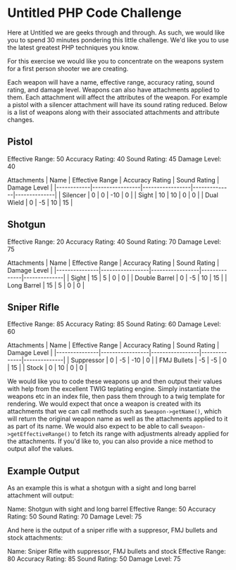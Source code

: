 # Untitled PHP Code Challenge

Here at Untitled we are geeks through and through. As such, we would like you to spend 30 minutes pondering this little challenge. We'd like you to use the latest greatest PHP techniques you know.

For this exercise we would like you to concentrate on the weapons system for a first person shooter we are creating.

Each weapon will have a name, effective range, accuracy rating, sound rating, and damage level. Weapons can also have attachments applied to them. Each attachment will affect the attributes of the weapon. For example a pistol with a silencer attachment will have its sound rating reduced. Below is a list of weapons along with their associated attachments and attribute changes.

## Pistol

Effective Range: 50
Accuracy Rating: 40
Sound Rating: 45
Damage Level: 40

Attachments
| Name       | Effective Range | Accuracy Rating | Sound Rating | Damage Level |
|------------|-----------------|-----------------|--------------|--------------|
| Silencer   | 0               | 0               | -10          | 0            |
| Sight      | 10              | 10              | 0            | 0            |
| Dual Wield | 0               | -5              | 10           | 15           |


## Shotgun

Effective Range: 20
Accuracy Rating: 40
Sound Rating: 70
Damage Level: 75

Attachments
| Name          | Effective Range | Accuracy Rating | Sound Rating | Damage Level |
|---------------|-----------------|-----------------|--------------|--------------|
| Sight         | 15              | 5               | 0            | 0            |
| Double Barrel | 0               | -5              | 10           | 15           |
| Long Barrel   | 15              | 5               | 0            | 0            |


## Sniper Rifle

Effective Range: 85
Accuracy Rating: 85
Sound Rating: 60
Damage Level: 60

Attachments
| Name          | Effective Range | Accuracy Rating | Sound Rating | Damage Level |
|---------------|-----------------|-----------------|--------------|--------------|
| Suppressor    | 0               | -5              | -10          | 0            |
| FMJ Bullets   | -5              | -5              | 0            | 15           |
| Stock         | 0               | 10              | 0            | 0            |

We would like you to code these weapons up and then output their values with help from the excellent TWIG teplating engine. Simply instantiate the weapons etc in an index file, then pass them through to a twig template for rendering. We would expect that once a weapon is created with its attachments that we can call methods such as `$weapon->getName()`, which will return the original weapon name as well as the attachments applied to it as part of its name. We would also expect to be able to call `$weapon->getEffectiveRange()` to fetch its range with adjustments already applied for the attachments. If you'd like to, you can also provide a nice method to output allof the values.

## Example Output

As an example this is what a shotgun with a sight and long barrel attachment will output:

Name: Shotgun with sight and long barrel
Effective Range: 50
Accuracy Rating: 50
Sound Rating: 70
Damage Level: 75

And here is the output of a sniper rifle with a suppresor, FMJ bullets and stock attachments:

Name: Sniper Rifle with suppressor, FMJ bullets and stock
Effective Range: 80
Accuracy Rating: 85
Sound Rating: 50
Damage Level: 75
